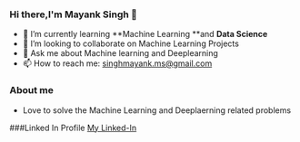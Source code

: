 ### Hi there,I'm Mayank Singh 👋



- 🌱 I’m currently learning **Machine Learning **and **Data Science**
- 👯 I’m looking to collaborate on Machine Learning Projects
- 💬 Ask me about Machine learning and Deeplearning 
- 📫 How to reach me: singhmayank.ms@gmail.com

### About me 
- Love to solve the Machine Learning and Deeplaerning related problems

###Linked In Profile 
[My Linked-In ](https://www.linkedin.com/in/mayank-singh-859574215?lipi=urn%3Ali%3Apage%3Ad_flagship3_profile_view_base_contact_details%3BueYV2dGwSn2eKQlotbp0Vg%3D%3D)
